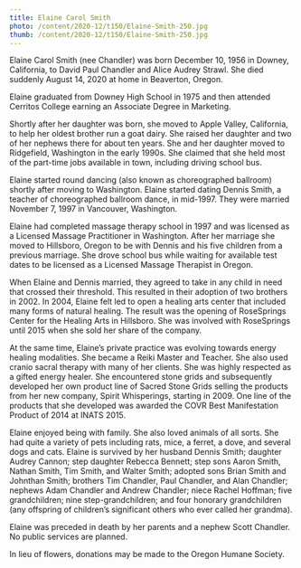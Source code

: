 ```yaml
---
title: Elaine Carol Smith
photo: /content/2020-12/t150/Elaine-Smith-250.jpg
thumb: /content/2020-12/t150/Elaine-Smith-250.jpg
---
```

Elaine Carol Smith (nee Chandler) was born December 10, 1956 in Downey, California, to David Paul Chandler and Alice Audrey Strawl. She died suddenly August 14, 2020 at home in Beaverton, Oregon.

Elaine graduated from Downey High School in 1975 and then attended Cerritos College earning an Associate Degree in Marketing.

Shortly after her daughter was born, she moved to Apple Valley, California, to help her oldest brother run a goat dairy. She raised her daughter and two of her nephews there for about ten years. She and her daughter moved to Ridgefield, Washington in the early 1990s. She claimed that she held most of the part-time jobs available in town, including driving school bus.

Elaine started round dancing (also known as choreographed ballroom) shortly after moving to Washington. Elaine started dating Dennis Smith, a teacher of choreographed ballroom dance, in mid-1997. They were married November 7, 1997 in Vancouver, Washington.

Elaine had completed massage therapy school in 1997 and was licensed as a Licensed Massage Practitioner in Washington. After her marriage she moved to Hillsboro, Oregon to be with Dennis and his five children from a previous marriage. She drove school bus while waiting for available test dates to be licensed as a Licensed Massage Therapist in Oregon.

When Elaine and Dennis married, they agreed to take in any child in need that crossed their threshold. This resulted in their adoption of two brothers in 2002.
In 2004, Elaine felt led to open a healing arts center that included many forms of natural healing. The result was the opening of RoseSprings Center for the Healing Arts in Hillsboro. She was involved with RoseSprings until 2015 when she sold her share of the company.

At the same time, Elaine’s private practice was evolving towards energy healing modalities. She became a Reiki Master and Teacher. She also used cranio sacral therapy with many of her clients. She was highly respected as a gifted energy healer.
She encountered stone grids and subsequently developed her own product line of Sacred Stone Grids selling the products from her new company, Spirit Whisperings, starting in 2009. One line of the products that she developed was awarded the COVR Best Manifestation Product of 2014 at INATS 2015.

Elaine enjoyed being with family. She also loved animals of all sorts. She had quite a variety of pets including rats, mice, a ferret, a dove, and several dogs and cats.
Elaine is survived by her husband Dennis Smith; daughter Audrey Cannon; step daughter Rebecca Bennett; step sons Aaron Smith, Nathan Smith, Tim Smith, and Walter Smith; adopted sons Brian Smith and Johnthan Smith; brothers Tim Chandler, Paul Chandler, and Alan Chandler; nephews Adam Chandler and Andrew Chandler; niece Rachel Hoffman; five grandchildren; nine step-grandchildren; and four honorary grandchildren (any offspring of children’s significant others who ever called her grandma).

Elaine was preceded in death by her parents and a nephew Scott Chandler.
No public services are planned.

In lieu of flowers, donations may be made to the Oregon Humane Society.
            
